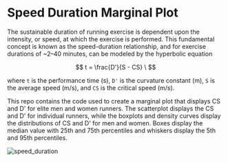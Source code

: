 # Speed Duration Marginal Plot

The sustainable duration of running exercise is dependent upon the intensity, or speed, at which the exercise is performed. This fundamental concept is known as the speed-duration relationship, and for exercise durations of ~2–40 minutes, can be modeled by the hyperbolic equation

$$
t = \frac{D'}{S - CS} \
$$

where `t` is the performance time (s), `D'` is the curvature constant (m), `S` is the average speed (m/s), and `CS` is the critical speed (m/s).


This repo contains the code used to create a marginal plot that displays CS and D' for elite men and women runners. The scatterplot displays the CS and D' for individual runners, while the boxplots and density curves display the distributions of CS and D' for men and women. Boxes display the median value with 25th and 75th percentiles and whiskers display the 5th and 95th percentiles. 


![speed_duration](https://github.com/user-attachments/assets/94d4c485-8556-4f90-9fc8-f11e4aaf1948)

